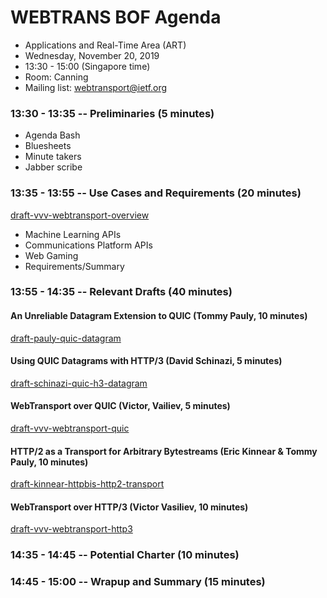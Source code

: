 # WEBTRANS BOF Agenda
  * Applications and Real-Time Area (ART)
  * Wednesday, November 20, 2019
  * 13:30 - 15:00 (Singapore time)
  * Room: Canning
  * Mailing list: webtransport@ietf.org

### 13:30 - 13:35 -- Preliminaries (5 minutes)
  * Agenda Bash
  * Bluesheets
  * Minute takers
  * Jabber scribe

### 13:35 - 13:55 -- Use Cases and Requirements (20 minutes)
[draft-vvv-webtransport-overview](https://tools.ietf.org/html/draft-vvv-webtransport-overview)

  * Machine Learning APIs
  * Communications Platform APIs
  * Web Gaming
  * Requirements/Summary

### 13:55 - 14:35 -- Relevant Drafts (40 minutes)

#### An Unreliable Datagram Extension to QUIC (Tommy Pauly, 10 minutes)
[draft-pauly-quic-datagram](https://tools.ietf.org/html/draft-pauly-quic-datagram)

#### Using QUIC Datagrams with HTTP/3 (David Schinazi, 5 minutes)
[draft-schinazi-quic-h3-datagram](https://tools.ietf.org/html/draft-schinazi-quic-h3-datagram)

#### WebTransport over QUIC (Victor, Vailiev, 5 minutes)
[draft-vvv-webtransport-quic](https://tools.ietf.org/html/draft-vvv-webtransport-quic)

#### HTTP/2 as a Transport for Arbitrary Bytestreams (Eric Kinnear & Tommy Pauly, 10 minutes)
[draft-kinnear-httpbis-http2-transport](https://tools.ietf.org/html/draft-kinnear-httpbis-http2-transport)

#### WebTransport over HTTP/3 (Victor Vasiliev, 10 minutes)
[draft-vvv-webtransport-http3](https://tools.ietf.org/html/draft-vvv-webtransport-http3)

### 14:35 - 14:45 -- Potential Charter (10 minutes)

### 14:45 - 15:00 -- Wrapup and Summary (15 minutes)
